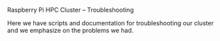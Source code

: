 Raspberry Pi HPC Cluster – Troubleshooting

Here we have scripts and documentation for troubleshooting our cluster and we emphasize on the problems we had.